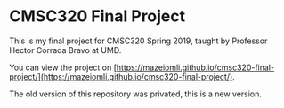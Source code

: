 # CMSC320 Final Project

This is my final project for CMSC320 Spring 2019, taught by Professor Hector Corrada Bravo at UMD.

You can view the project on [https://mazeiomli.github.io/cmsc320-final-project/](https://mazeiomli.github.io/cmsc320-final-project/).

The old version of this repository was privated, this is a new version.


